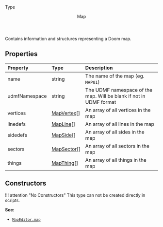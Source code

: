 <subhead>Type</subhead>
<header>Map</header>

Contains information and structures representing a Doom map.

## Properties

| Property | Type | Description |
|:---------|:-----|:------------|
<prop class="ro">name</prop>          | <type>string</type> | The name of the map (eg. `MAP01`)
<prop class="ro">udmfNamespace</prop> | <type>string</type> | The UDMF namespace of the map. Will be blank if not in UDMF format
<prop class="ro">vertices</prop>      | <type>[MapVertex](MapVertex.md)\[\]</type> | An array of all vertices in the map
<prop class="ro">linedefs</prop>      | <type>[MapLine](MapLine.md)\[\]</type> | An array of all lines in the map
<prop class="ro">sidedefs</prop>      | <type>[MapSide](MapSide.md)\[\]</type> | An array of all sides in the map
<prop class="ro">sectors</prop>       | <type>[MapSector](MapSector.md)\[\]</type> | An array of all sectors in the map
<prop class="ro">things</prop>        | <type>[MapThing](MapThing.md)\[\]</type> | An array of all things in the map

## Constructors

!!! attention "No Constructors"
    This type can not be created directly in scripts.

**See:**

* <code>[MapEditor.map](MapEditor.md#properties)</code>
